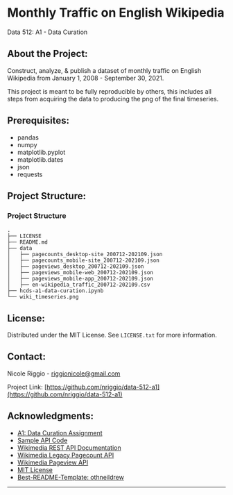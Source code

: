 # Monthly Traffic on English Wikipedia 
Data 512: A1 - Data Curation

<!-- ABOUT THE PROJECT -->
## About the Project:
Construct, analyze, & publish a dataset of monthly traffic on English Wikipedia from January 1, 2008 - September 30, 2021.

This project is meant to be fully reproducible by others, this includes all steps from acquiring the data to producing the png of the final timeseries.

<!-- PREREQUISITES -->
## Prerequisites:

* pandas
* numpy
* matplotlib.pyplot
* matplotlib.dates
* json
* requests

<!-- PROJECT STRUCTURE -->
## Project Structure:

### Project Structure

```
.
├── LICENSE
├── README.md
├── data
│   ├── pagecounts_desktop-site_200712-202109.json
│   ├── pagecounts_mobile-site_200712-202109.json
│   ├── pageviews_desktop_200712-202109.json
│   ├── pageviews_mobile-web_200712-202109.json
│   ├── pageviews_mobile-app_200712-202109.json
│   ├── en-wikipedia_traffic_200712-202109.csv
├── hcds-a1-data-curation.ipynb
└── wiki_timeseries.png
```


<!-- LICENSE -->
## License:

Distributed under the MIT License. See `LICENSE.txt` for more information.


<!-- CONTACT -->
## Contact:

Nicole Riggio - riggionicole@gmail.com

Project Link: [https://github.com/nriggio/data-512-a1](https://github.com/nriggio/data-512-a1)


<!-- ACKNOWLEDGMENTS -->
## Acknowledgments:

* [A1: Data Curation Assignment](https://docs.google.com/document/d/1groRZyhgOwBxlSyE4vKEhYa-khKet8iWVaVDAgOH_Y4/edit#)
* [Sample API Code](https://public.paws.wmcloud.org/User:Jtmorgan/data512_a1_example.ipynb)
* [Wikimedia REST API Documentation](https://www.mediawiki.org/wiki/Wikimedia_REST_API)
* [Wikimedia Legacy Pagecount API](https://wikimedia.org/api/rest_v1/#/Legacy%20data/get_metrics_legacy_pagecounts_aggregate__project___access_site___granularity___start___end_)
* [Wikimedia Pageview API](https://wikimedia.org/api/rest_v1/#/Pageviews_data/get_metrics_pageviews_aggregate_project_access_agent_granularity_start_end)
* [MIT License](https://opensource.org/licenses/MIT)
* [Best-README-Template: othneildrew](https://github.com/othneildrew/Best-README-Template)


------------------------------
<!-- MARKDOWN LINKS & IMAGES -->
<!-- https://www.markdownguide.org/basic-syntax/#reference-style-links -->
[contributors-shield]: https://img.shields.io/github/contributors/othneildrew/Best-README-Template.svg?style=for-the-badge
[contributors-url]: https://github.com/othneildrew/Best-README-Template/graphs/contributors
[forks-shield]: https://img.shields.io/github/forks/othneildrew/Best-README-Template.svg?style=for-the-badge
[forks-url]: https://github.com/othneildrew/Best-README-Template/network/members
[stars-shield]: https://img.shields.io/github/stars/othneildrew/Best-README-Template.svg?style=for-the-badge
[stars-url]: https://github.com/othneildrew/Best-README-Template/stargazers
[issues-shield]: https://img.shields.io/github/issues/othneildrew/Best-README-Template.svg?style=for-the-badge
[issues-url]: https://github.com/othneildrew/Best-README-Template/issues
[license-shield]: https://img.shields.io/github/license/othneildrew/Best-README-Template.svg?style=for-the-badge
[license-url]: https://github.com/othneildrew/Best-README-Template/blob/master/LICENSE.txt
[linkedin-shield]: https://img.shields.io/badge/-LinkedIn-black.svg?style=for-the-badge&logo=linkedin&colorB=555
[linkedin-url]: https://linkedin.com/in/othneildrew
[product-screenshot]: images/screenshot.png
